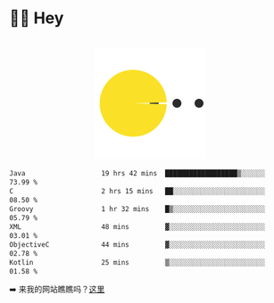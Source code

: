 
# 👋🏻 Hey
<div align="center">
	<br>
	<img src="https://raw.githubusercontent.com/Aniket965/Aniket965/master/pacman.svg?sanitize=true" width="200" height="200">
	<br>
</div>

<!--START_SECTION:waka-->

```text
Java                   19 hrs 42 mins  ██████████████████▒░░░░░░   73.99 %
C                      2 hrs 15 mins   ██░░░░░░░░░░░░░░░░░░░░░░░   08.50 %
Groovy                 1 hr 32 mins    █▒░░░░░░░░░░░░░░░░░░░░░░░   05.79 %
XML                    48 mins         ▓░░░░░░░░░░░░░░░░░░░░░░░░   03.01 %
ObjectiveC             44 mins         ▓░░░░░░░░░░░░░░░░░░░░░░░░   02.78 %
Kotlin                 25 mins         ▒░░░░░░░░░░░░░░░░░░░░░░░░   01.58 %
```

<!--END_SECTION:waka-->

 ➡️  来我的网站瞧瞧吗？[这里](https://www.shaolongfei.com)
